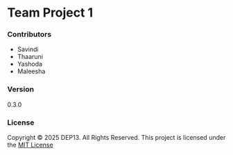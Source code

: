 # Team Project 1

### Contributors
- Savindi 
- Thaaruni
- Yashoda
- Maleesha

### Version
0.3.0

### License
Copyright &copy; 2025 DEP13. All Rights Reserved. 
This project is licensed under the [MIT License](LICENSE.txt)
